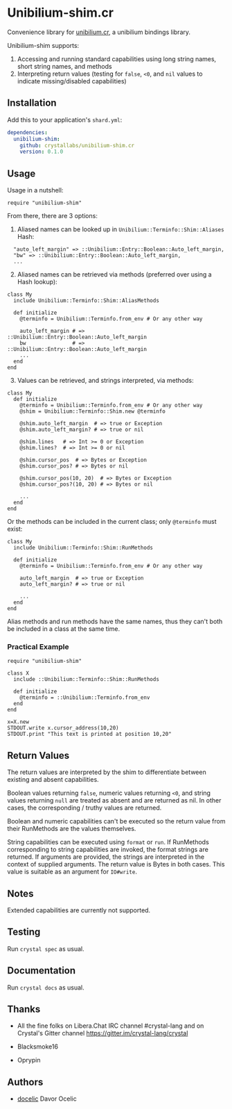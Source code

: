 # Unibilium-shim.cr

Convenience library for [unibilium.cr](https://github.com/crystallabs/unibilium.cr), a unibilium bindings library.

Unibilium-shim supports:

1. Accessing and running standard capabilities using long string names, short string names, and methods
2. Interpreting return values (testing for `false`, `<0`, and `nil` values to indicate missing/disabled capabilities)

## Installation

Add this to your application's `shard.yml`:

```yaml
dependencies:
  unibilium-shim:
    github: crystallabs/unibilium-shim.cr
    version: 0.1.0
```

## Usage

Usage in a nutshell:

```crystal
require "unibilium-shim"
```

From there, there are 3 options:

1. Aliased names can be looked up in `Unibilium::Terminfo::Shim::Aliases` Hash:

```
  "auto_left_margin" => ::Unibilium::Entry::Boolean::Auto_left_margin,
  "bw" => ::Unibilium::Entry::Boolean::Auto_left_margin,
  ...
```

2. Aliased names can be retrieved via methods (preferred over using a Hash lookup):

```
class My
  include Unibilium::Terminfo::Shim::AliasMethods

  def initialize
    @terminfo = Unibilium::Terminfo.from_env # Or any other way

    auto_left_margin # => ::Unibilium::Entry::Boolean::Auto_left_margin
    bw               # => ::Unibilium::Entry::Boolean::Auto_left_margin
    ...
  end
end
```

3. Values can be retrieved, and strings interpreted, via methods:

```
class My
  def initialize
    @terminfo = Unibilium::Terminfo.from_env # Or any other way
    @shim = Unibilium::Terminfo::Shim.new @terminfo

    @shim.auto_left_margin  # => true or Exception
    @shim.auto_left_margin? # => true or nil

    @shim.lines   # => Int >= 0 or Exception
    @shim.lines?  # => Int >= 0 or nil

    @shim.cursor_pos  # => Bytes or Exception
    @shim.cursor_pos? # => Bytes or nil

    @shim.cursor_pos(10, 20)  # => Bytes or Exception
    @shim.cursor_pos?(10, 20) # => Bytes or nil

    ...
  end
end
```

Or the methods can be included in the current class; only `@terminfo` must exist:

```
class My
  include Unibilium::Terminfo::Shim::RunMethods

  def initialize
    @terminfo = Unibilium::Terminfo.from_env # Or any other way

    auto_left_margin  # => true or Exception
    auto_left_margin? # => true or nil

    ...
  end
end
```

Alias methods and run methods have the same names, thus they can't both be included in a class
at the same time.

### Practical Example

```
require "unibilium-shim"

class X
  include ::Unibilium::Terminfo::Shim::RunMethods

  def initialize
    @terminfo = ::Unibilium::Terminfo.from_env
  end
end

x=X.new
STDOUT.write x.cursor_address(10,20)
STDOUT.print "This text is printed at position 10,20"
```

## Return Values

The return values are interpreted by the shim to differentiate between existing and absent capabilities.

Boolean values returning `false`, numeric values returning `<0`, and string values returning `null`
are treated as absent and are returned as nil. In other cases, the corresponding / truthy values are returned.

Boolean and numeric capabilities can't be executed so the return value from their RunMethods are
the values themselves.

String capabilities can be executed using `format` or `run`. If RunMethods corresponding to
string capabilities are invoked, the format strings are returned. If arguments are provided,
the strings are interpreted in the context of supplied arguments. The return value is Bytes
in both cases. This value is suitable as an argument for `IO#write`.

## Notes

Extended capabilities are currently not supported.

## Testing

Run `crystal spec` as usual.

## Documentation

Run `crystal docs` as usual.

## Thanks

* All the fine folks on Libera.Chat IRC channel #crystal-lang and on Crystal's Gitter channel https://gitter.im/crystal-lang/crystal

* Blacksmoke16

* Oprypin

## Authors

- [docelic](https://github.com/docelic) Davor Ocelic
